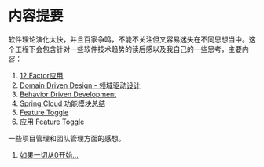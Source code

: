 # 内容提要
软件理论演化太快，并且百家争鸣，不能不关注但又容易迷失在不同思想当中。这个工程下会包含针对一些软件技术趋势的读后感以及我自己的一些思考，主要内容：  
1. [12 Factor应用](12factor.md)
2. [Domain Driven Design - 领域驱动设计](DomainDrivenDesign.md)
3. [Behavior Driven Development](BDD.md)
4. [Spring Cloud 功能模块总结](SpringCloud.md)
5. [Feature Toggle](FeatureToggle.md)
6. [应用 Feature Toggle](ApplyFeatureToggle.md)  

一些项目管理和团队管理方面的感想。  
1. [如果一切从0开始...](StartFrom0.md)